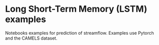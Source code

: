 # Long Short-Term Memory (LSTM) examples
Notebooks examples for prediction of streamflow. Examples use Pytorch and the CAMELS dataset.